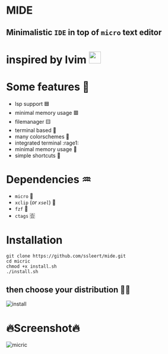 # MIDE

## Minimalistic `IDE` in top of `micro` text editor 
# inspired by lvim <img src="https://media.discordapp.net/attachments/955362477137362954/969692269991047178/82431193.png?raw=true" width="32px">
# Some features 💪
- lsp support 🟦
- minimal memory usage 🟥
- filemanager 🟨
- terminal based 💚
- many colorschemes 🌈
- integrated terminal :rage1:
- minimal memory usage 🐏
- simple shortcuts 🤬
# Dependencies ♒
- `micro` 🥇
- `xclip` (*or `xsel`*) 🥈
- `fzf` 🥉
- `ctags` 🈴
# Installation
```fish
git clone https://github.com/ssleert/mide.git
cd micric
chmod +x install.sh
./install.sh
```
## then choose your distribution 👨‍🦲
![install](https://cdn.discordapp.com/attachments/955362477137362954/969872660811100170/2022-04-30_11-07.png?raw=true)
# 🔥Screenshot🔥
![micric](https://cdn.discordapp.com/attachments/955362477137362954/969686986770227210/2022-04-29_22-49.png?raw=true)
